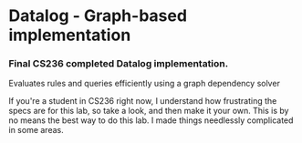 # Datalog - Graph-based implementation

### Final CS236 completed Datalog implementation.
Evaluates rules and queries efficiently using a graph dependency solver

If you're a student in CS236 right now, I understand how frustrating the specs are for this lab, so take a look, and then make it your own. This is by no means the best way to do this lab. I made things needlessly complicated in some areas.
